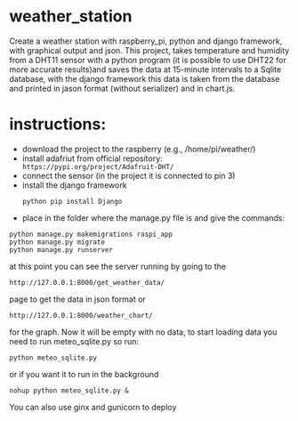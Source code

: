 # weather_station
Create a weather station with raspberry_pi, python and django framework, with graphical output and json.
This project, takes temperature and humidity from a DHT11 sensor with a python program (it is possible to use DHT22 for more accurate results)and saves the data at 15-minute intervals to a Sqlite database, with the django framework this data is taken from the database and printed in jason format (without serializer) and in chart.js.
 
# instructions:
- download the project to the raspberry (e.g., /home/pi/weather/)
- install adafriut from official repository:``` https://pypi.org/project/Adafruit-DHT/```
- connect the sensor (in the project it is connected to pin 3)
- install the django framework
  ```
  python pip install Django
  ```
- place in the folder where the manage.py file is and give the commands:
```
python manage.py makemigrations raspi_app
python manage.py migrate
python manage.py runserver
```
at this point you can see the server running by going to the 
```
http://127.0.0.1:8000/get_weather_data/ 
```
page to get the data in json format or 
```
http://127.0.0.1:8000/weather_chart/ 
```
for the graph.
Now it will be empty with no data, to start loading data you need to run meteo_sqlite.py so run: 
```
python meteo_sqlite.py
```
or if you want it to run in the background 
```
nohup python meteo_sqlite.py &
```
You can also use ginx and gunicorn to deploy
